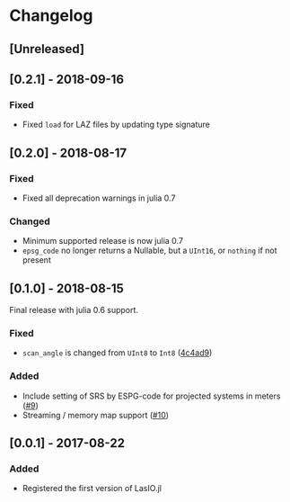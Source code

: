# Changelog

## [Unreleased]

## [0.2.1] - 2018-09-16
### Fixed
- Fixed `load` for LAZ files by updating type signature

## [0.2.0] - 2018-08-17
### Fixed
- Fixed all deprecation warnings in julia 0.7

### Changed
- Minimum supported release is now julia 0.7
- `epsg_code` no longer returns a Nullable, but a `UInt16`, or `nothing` if not present

## [0.1.0] - 2018-08-15
Final release with julia 0.6 support.
### Fixed
- `scan_angle` is changed from `UInt8` to `Int8` ([4c4ad9](https://github.com/visr/LasIO.jl/commit/4c4ad96ecb590fea73b945e03e605d72edccce09))
### Added
- Include setting of SRS by ESPG-code for projected systems in meters ([#9](https://github.com/visr/LasIO.jl/pull/9))
- Streaming / memory map support ([#10](https://github.com/visr/LasIO.jl/pull/10))

## [0.0.1] - 2017-08-22
### Added
- Registered the first version of LasIO.jl
